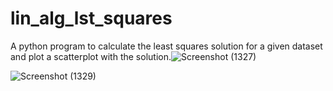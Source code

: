# lin_alg_lst_squares

A python program to calculate the least squares solution for a given dataset and plot a scatterplot with the solution.![Screenshot (1327)](https://user-images.githubusercontent.com/83175234/172780180-e138384e-39a4-4c4f-8ca6-89fe50a39509.png)

![Screenshot (1329)](https://user-images.githubusercontent.com/83175234/172780404-10b1b40d-5aa5-4e5b-bdc0-64e5a674c634.png)
